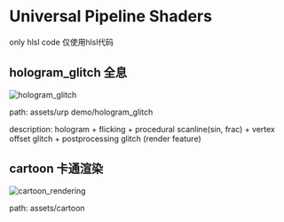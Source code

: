 # Universal Pipeline Shaders
only hlsl code 仅使用hlsl代码
## hologram_glitch 全息
![hologram_glitch](https://github.com/user-attachments/assets/69580c15-3ddc-4946-b622-65742f43b45e)

path: assets/urp demo/hologram_glitch

description: hologram + flicking + procedural scanline(sin, frac) + vertex offset glitch + postprocessing glitch (render feature)

## cartoon 卡通渲染
![cartoon_rendering](https://github.com/user-attachments/assets/6b389b4a-75a4-43a3-9db4-3cba1b1c0078)

path: assets/cartoon
